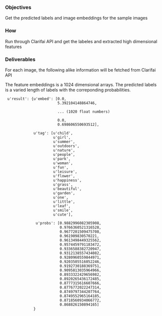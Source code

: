 ### Objectives

Get the predicted labels and image embeddings for the sample images

### How

Run through Clarifai API and get the labeles and extracted high dimensional features

### Deliverables

For each image, the following alike information will be fetched from Clarifai API

The feature embeddings is a 1024 dimensional arrays.
The predicted labels is a varied length of labels with the correponding probabilities.
```
 u'result': {u'embed': [0.0,
                        5.392104148864746,

                        ... (1020 float numbers)

                        0.0,
                        0.698606550693512],

             u'tag': [u'child',
                      u'girl',
                      u'summer',
                      u'outdoors',
                      u'nature',
                      u'people',
                      u'park',
                      u'woman',
                      u'fun',
                      u'leisure',
                      u'flower',
                      u'happiness',
                      u'grass',
                      u'beautiful',
                      u'garden',
                      u'one',
                      u'little',
                      u'leaf',
                      u'smile',
                      u'cute'],

              u'probs': [0.9882996082305908,
                         0.9766360521316528,
                         0.9677201509475708,
                         0.961909830570221,
                         0.9613498449325562,
                         0.9574459791183472,
                         0.9336588382720947,
                         0.9312138557434082,
                         0.9280960559844971,
                         0.9203505516052246,
                         0.9192730188369751,
                         0.9095813035964966,
                         0.8933322429656982,
                         0.8920265436172485,
                         0.8777315616607666,
                         0.8776772022247314,
                         0.8749797344207764,
                         0.8749552965164185,
                         0.8718560934066772,
                         0.868826150894165]
             }
```

